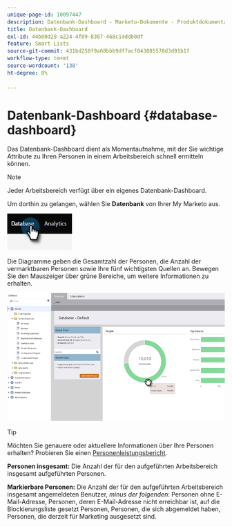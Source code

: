 ```yaml
---
unique-page-id: 10097447
description: Datenbank-Dashboard - Marketo-Dokumente - Produktdokumentation
title: Datenbank-Dashboard
exl-id: 44b00d28-a224-4f09-8307-468c14ddb0df
feature: Smart Lists
source-git-commit: 431bd258f9a68bbb9df7acf043085578d3d91b1f
workflow-type: tm+mt
source-wordcount: '138'
ht-degree: 0%

---
```


# Datenbank-Dashboard {#database-dashboard}

Das Datenbank-Dashboard dient als Momentaufnahme, mit der Sie wichtige Attribute zu Ihren Personen in einem Arbeitsbereich schnell ermitteln können.

>[!NOTE]
>
>Jeder Arbeitsbereich verfügt über ein eigenes Datenbank-Dashboard.

Um dorthin zu gelangen, wählen Sie **Datenbank** von Ihrer My Marketo aus.

![](assets/database-dashboard-1.png)

Die Diagramme geben die Gesamtzahl der Personen, die Anzahl der vermarktbaren Personen sowie Ihre fünf wichtigsten Quellen an. Bewegen Sie den Mauszeiger über grüne Bereiche, um weitere Informationen zu erhalten.

![](assets/database-dashboard-2.png)

>[!TIP]
>
>Möchten Sie genauere oder aktuellere Informationen über Ihre Personen erhalten? Probieren Sie einen [Personenleistungsbericht](/help/marketo/product-docs/reporting/basic-reporting/report-types/people-performance-report.md).

**Personen insgesamt:** Die Anzahl der für den aufgeführten Arbeitsbereich insgesamt aufgeführten Personen.

**Markierbare Personen:** Die Anzahl der für den aufgeführten Arbeitsbereich insgesamt angemeldeten Benutzer, _minus der folgenden_: Personen ohne E-Mail-Adresse, Personen, deren E-Mail-Adresse nicht erreichbar ist, auf die Blockierungsliste gesetzt Personen, Personen, die sich abgemeldet haben, Personen, die derzeit für Marketing ausgesetzt sind.

